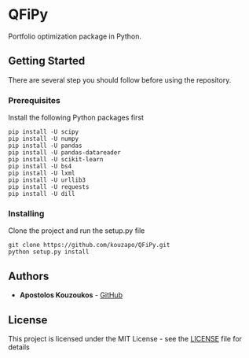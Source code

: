 # QFiPy
Portfolio optimization package in Python.

## Getting Started
There are several step you should follow before using the repository.

### Prerequisites
Install the following Python packages first

```
pip install -U scipy
pip install -U numpy
pip install -U pandas
pip install -U pandas-datareader
pip install -U scikit-learn
pip install -U bs4
pip install -U lxml
pip install -U urllib3
pip install -U requests
pip install -U dill
```

### Installing
Clone the project and run the setup.py file

```
git clone https://github.com/kouzapo/QFiPy.git
python setup.py install
```

## Authors

* **Apostolos Kouzoukos** - [GitHub](https://github.com/kouzapo)

## License

This project is licensed under the MIT License - see the [LICENSE](LICENSE) file for details
